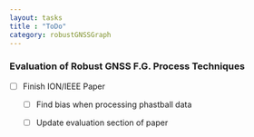 ```yaml
---
layout: tasks
title : "ToDo"
category: robustGNSSGraph
---
```


### Evaluation of Robust GNSS F.G. Process Techniques

- [ ] Finish ION/IEEE Paper
    - [ ] Find bias when processing phastball data
    - [ ] Update evaluation section of paper


